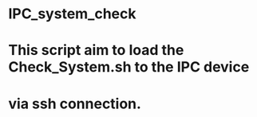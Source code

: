 # IPC_system_check
#  This script aim to load the Check_System.sh to the IPC device 
#  via ssh connection. 

